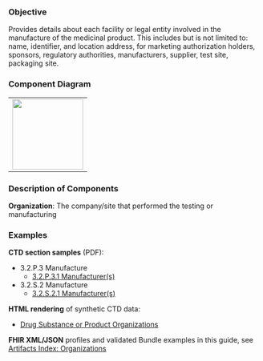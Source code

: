 ### Objective
Provides details about each facility or legal entity involved in the manufacture of the medicinal product. This includes but is not limited to: name, identifier, and location address, for marketing authorization holders, sponsors, regulatory authorities, manufacturers, supplier, test site, packaging site.

### Component Diagram
<table>
<tr><td><img src="organizations_FHIR_resources.png" width="141"/></td></tr>
</table>
 
### Description of Components
**Organization**: The company/site that performed the testing or manufacturing

### Examples
**CTD section samples** (PDF):
- 3.2.P.3 Manufacture
    - <a href="https://github.com/HL7/uv-dx-pq/raw/master/input/examples-pdf/3.2.P.3.1_Manufacturer(s).pdf">3.2.P.3.1 Manufacturer(s)</a>
- 3.2.S.2 Manufacture
    - <a href="https://github.com/HL7/uv-dx-pq/raw/master/input/examples-pdf/3.2.S.2.1_Manufacturer(s).pdf">3.2.S.2.1 Manufacturer(s)</a>

**HTML rendering** of synthetic CTD data:
- <a href="organizations_rend.html">Drug Substance or Product Organizations</a></li></ul>

**FHIR XML/JSON** profiles and validated Bundle examples in this guide, see [Artifacts Index: Organizations](artifacts.html#organizations)
